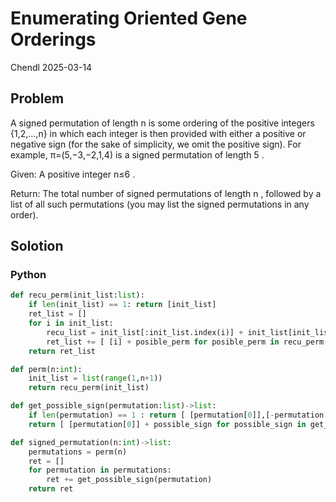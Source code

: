 # Enumerating Oriented Gene Orderings

Chendl 2025-03-14

## Problem

A signed permutation of length n
 is some ordering of the positive integers {1,2,…,n}
 in which each integer is then provided with either a positive or negative sign (for the sake of simplicity, we omit the positive sign). For example, π=(5,−3,−2,1,4)
 is a signed permutation of length 5
.

Given: A positive integer n≤6
.

Return: The total number of signed permutations of length n
, followed by a list of all such permutations (you may list the signed permutations in any order).

## Solotion

### Python

``` python
def recu_perm(init_list:list):
	if len(init_list) == 1: return [init_list]
	ret_list = []
	for i in init_list:
		recu_list = init_list[:init_list.index(i)] + init_list[init_list.index(i)+1:]
		ret_list += [ [i] + posible_perm for posible_perm in recu_perm(recu_list) ]
	return ret_list

def perm(n:int):
	init_list = list(range(1,n+1))
	return recu_perm(init_list)

def get_possible_sign(permutation:list)->list:
	if len(permutation) == 1 : return [ [permutation[0]],[-permutation[0]] ]
	return [ [permutation[0]] + possible_sign for possible_sign in get_possible_sign(permutation[1:])] + [ [-permutation[0]] + possible_sign for possible_sign in get_possible_sign(permutation[1:])]

def signed_permutation(n:int)->list:
	permutations = perm(n)
	ret = []
	for permutation in permutations:
		ret += get_possible_sign(permutation)
	return ret
```
